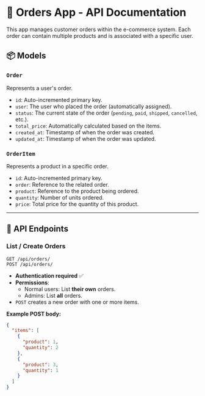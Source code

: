 # 🛒 Orders App - API Documentation

This app manages customer orders within the e-commerce system. Each order can contain multiple products and is associated with a specific user.

## 📦 Models

### `Order`
Represents a user's order.

- `id`: Auto-incremented primary key.
- `user`: The user who placed the order (automatically assigned).
- `status`: The current state of the order (`pending`, `paid`, `shipped`, `cancelled`, etc.).
- `total_price`: Automatically calculated based on the items.
- `created_at`: Timestamp of when the order was created.
- `updated_at`: Timestamp of when the order was updated.

### `OrderItem`
Represents a product in a specific order.

- `id`: Auto-incremented primary key.
- `order`: Reference to the related order.
- `product`: Reference to the product being ordered.
- `quantity`: Number of units ordered.
- `price`: Total price for the quantity of this product.

---

## 📡 API Endpoints

### List / Create Orders

`GET /api/orders/`  
`POST /api/orders/`

- **Authentication required** ✅
- **Permissions**:
  - Normal users: List **their own** orders.
  - Admins: List **all** orders.
- `POST` creates a new order with one or more items.

**Example POST body:**

```json
{
  "items": [
    {
      "product": 1,
      "quantity": 2
    },
    {
      "product": 3,
      "quantity": 1
    }
  ]
}
```